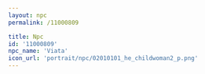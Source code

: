 ```yaml
---
layout: npc
permalink: /11000809

title: Npc
id: '11000809'
npc_name: 'Viata'
icon_url: 'portrait/npc/02010101_he_childwoman2_p.png'
---
```

